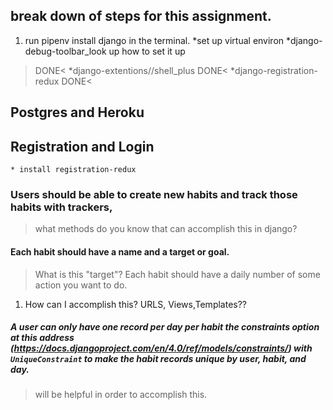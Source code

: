 ## break down of steps for this assignment.

1. run pipenv install django in the terminal.
*set up virtual environ
*django-debug-toolbar_look up how to set it up
>DONE<
*django-extentions//shell_plus
>DONE<
*django-registration-redux
>DONE<
## Postgres and Heroku



## Registration and Login
    * install registration-redux

### Users should be able to create new habits and track those habits with trackers,
>what methods do you know that can accomplish this in django?

#### Each habit should have a name and a target or goal.
>What is this "target"? Each habit should have a daily number of some action you want to do.
1. How can I accomplish this? URLS, Views,Templates??


##### A user can only have **one record per day per habit** the constraints option at this address (https://docs.djangoproject.com/en/4.0/ref/models/constraints/) with `UniqueConstraint` to make the habit records unique by user, habit, and day.
>will be helpful in order to accomplish this.
